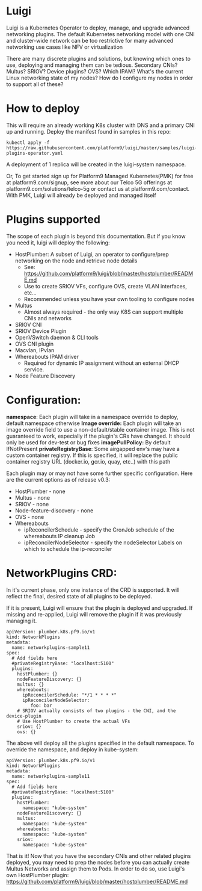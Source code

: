 # Luigi
Luigi is a Kubernetes Operator to deploy, manage, and upgrade advanced networking plugins. The default Kubernetes networking model with one CNI and cluster-wide network can be too restrictive for many advanced networking use cases like NFV or virtualization

There are many discrete plugins and solutions, but knowing which ones to use, deploying and managing them can be tedious. Secondary CNIs? Multus? SRIOV? Device plugins? OVS? Which IPAM? What's the current Linux networking state of my nodes? How do I configure my nodes in order to support all of these?

# How to deploy
This will require an already working K8s cluster with DNS and a primary CNI up and running. 
Deploy the manifest found in samples in this repo:
```
kubectl apply -f https://raw.githubusercontent.com/platform9/luigi/master/samples/luigi-plugins-operator.yaml
```
A deployment of 1 replica will be created in the luigi-system namespace.

Or, To get started sign up for Platform9 Managed Kubernetes(PMK) for free at platform9.com/signup, see more about our Telco 5G offerings at platform9.com/solutions/telco-5g or contact us at platform9.com/contact. With PMK, Luigi will already be deployed and managed itself

# Plugins supported
The scope of each plugin is beyond this documentation. But if you know you need it, luigi will deploy the following:

 - HostPlumber: A subset of Luigi, an operator to configure/prep networking on the node and retrieve node details
	 - See: https://github.com/platform9/luigi/blob/master/hostplumber/README.md
	 - Use to create SRIOV VFs, configure OVS, create VLAN interfaces, etc...
	 - Recommended unless you have your own tooling to configure nodes
 - Multus
	 - Almost always required - the only way K8S can support multiple CNIs and networks
 - SRIOV CNI
 - SRIOV Device Plugin
 - OpenVSwitch daemon & CLI tools
 - OVS CNI plugin
 - Macvlan, IPvlan
 - Whereabouts IPAM driver
	 - Required for dynamic IP assignment without an external DHCP service.
 - Node Feature Discovery

# Configuration:

**namespace**: Each plugin will take in a namespace override to deploy, default namespace otherwise
**Image override:** Each plugin will take an image override field to use a non-default/stable container image. This is not guaranteed to work, especially if the plugin's CRs have changed. It should only be used for dev-test or bug fixes
**imagePullPolicy:** By default IfNotPresent
**privateRegistryBase**: Some airgapped env's may have a custom container registry. If this is specified, it will replace the public container registry URL (docker.io, gcr.io, quay, etc..) with this path

Each plugin may or may not have some further specific configuration. Here are the current options as of release v0.3:
 - HostPlumber - none
 - Multus - none
 - SRIOV - none
 - Node-feature-discovery - none
 - OVS - none
 - Whereabouts
	 - ipReconcilerSchedule - specify the CronJob schedule of the whereabouts IP cleanup Job
	 - ipReconcilerNodeSelector - specify the nodeSelector Labels on which to schedule the ip-reconciler

# NetworkPlugins CRD:
In it's current phase, only one instance of the CRD is supported. It will reflect the final, desired state of all plugins to be deployed.

If it is present, Luigi will ensure that the plugin is deployed and upgraded. If missing and re-applied, Luigi will remove the plugin if it was previously managing it.

```
apiVersion: plumber.k8s.pf9.io/v1
kind: NetworkPlugins
metadata:
  name: networkplugins-sample11
spec:
  # Add fields here
  #privateRegistryBase: "localhost:5100"
  plugins:
    hostPlumber: {}
    nodeFeatureDiscovery: {}
    multus: {}
    whereabouts:
      ipReconcilerSchedule: "*/1 * * * *"
      ipReconcilerNodeSelector:
         foo: bar
    # SRIOV actually consists of two plugins - the CNI, and the device-plugin
    # Use HostPlumber to create the actual VFs
    sriov: {}
    ovs: {}
```

The above will deploy all the plugins specified in the default namespace. To override the namespace, and deploy in kube-system:

```
apiVersion: plumber.k8s.pf9.io/v1
kind: NetworkPlugins
metadata:
  name: networkplugins-sample11
spec:
  # Add fields here
  #privateRegistryBase: "localhost:5100"
  plugins:
    hostPlumber:
      namespace: "kube-system"
    nodeFeatureDiscovery: {}
    multus:
      namespace: "kube-system"
    whereabouts:
      namespace: "kube-system"
    sriov:
      namespace: "kube-system"
```

That is it! Now that you have the secondary CNIs and other related plugins deployed, you may need to prep the nodes before you can actually create Multus Networks and assign them to Pods. In order to do so, use Luigi's own HostPlumber plugin: https://github.com/platform9/luigi/blob/master/hostplumber/README.md
